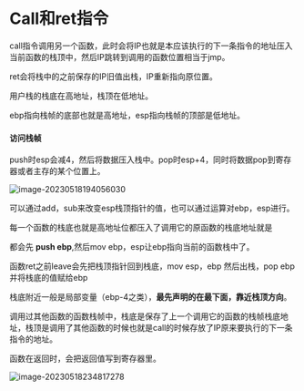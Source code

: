 # Call和ret指令

call指令调用另一个函数，此时会将IP也就是本应该执行的下一条指令的地址压入当前函数的栈顶中，然后IP跳转到调用的函数位置相当于jmp。

ret会将栈中的之前保存的IP旧值出栈，IP重新指向原位置。

用户栈的栈底在高地址，栈顶在低地址。

ebp指向栈帧的底部也就是高地址，esp指向栈帧的顶部是低地址。

#### 访问栈帧

push时esp会减4，然后将数据压入栈中。pop时esp+4，同时将数据pop到寄存器或者主存的某个位置上。

![image-20230518194056030](C:\Users\papa\AppData\Roaming\Typora\typora-user-images\image-20230518194056030.png)

可以通过add，sub来改变esp栈顶指针的值，也可以通过运算对ebp，esp进行。

每一个函数的栈底也就是高地址位都压入了调用它的原函数的栈底地址就是

都会先 **push ebp**,然后mov ebp，esp让ebp指向当前的函数栈中了。



函数ret之前leave会先把栈顶指针回到栈底，mov esp，ebp 然后出栈，pop ebp并将栈底的值赋给ebp





栈底附近一般是局部变量（ebp-4之类），**最先声明的在最下面，靠近栈顶方向**。

调用过其他函数的函数栈帧中，栈底是保存了上一个调用它的函数的栈帧栈底地址，栈顶是调用了其他函数的时候也就是call的时候存放了IP原来要执行的下一条指令的地址。

函数在返回时，会把返回值写到寄存器里。

![image-20230518234817278](C:\Users\papa\AppData\Roaming\Typora\typora-user-images\image-20230518234817278.png)

